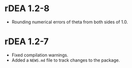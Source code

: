 # rDEA 1.2-8

* Rounding numerical errors of theta from both sides of 1.0.

# rDEA 1.2-7

* Fixed compilation warnings.
* Added a `NEWS.md` file to track changes to the package.
